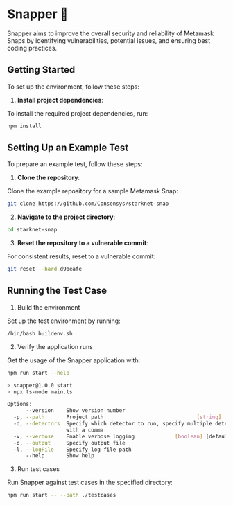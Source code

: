 # Snapper 🐠

Snapper aims to improve the overall security and reliability of Metamask Snaps by identifying vulnerabilities, potential issues, and ensuring best coding practices.

## Getting Started

To set up the environment, follow these steps:

1. **Install project dependencies**:

To install the required project dependencies, run:

```bash
npm install
```

## Setting Up an Example Test

To prepare an example test, follow these steps:

1. **Clone the repository**:

Clone the example repository for a sample Metamask Snap:

```bash
git clone https://github.com/Consensys/starknet-snap
```

2. **Navigate to the project directory**:

```bash
cd starknet-snap
```

3. **Reset the repository to a vulnerable commit**:

For consistent results, reset to a vulnerable commit:

```bash
git reset --hard d9beafe
```

## Running the Test Case

1. Build the environment

Set up the test environment by running:

```bash
/bin/bash buildenv.sh
```

2. Verify the application runs

Get the usage of the Snapper application with:

```bash
npm run start --help

> snapper@1.0.0 start
> npx ts-node main.ts

Options:
      --version    Show version number                                 [boolean]
  -p, --path       Project path                              [string] [required]
  -d, --detectors  Specify which detector to run, specify multiple detectors
                   with a comma                                         [string]
  -v, --verbose    Enable verbose logging             [boolean] [default: false]
  -o, --output     Specify output file                                  [string]
  -l, --logFile    Specify log file path                                [string]
      --help       Show help                                           [boolean]
```

3. Run test cases

Run Snapper against test cases in the specified directory:

```bash
npm run start -- --path ./testcases
```
